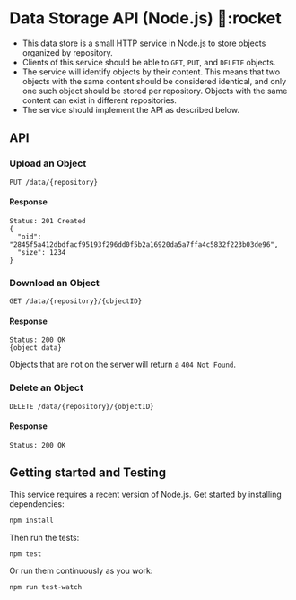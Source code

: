 # Data Storage API (Node.js) :turtle::rocket

* This data store is a small HTTP service in Node.js to store objects organized by repository.
* Clients of this service should be able to `GET`, `PUT`, and `DELETE` objects.
* The service will identify objects by their content. This means that two objects with the same content should be considered identical, and only one such object should be stored per repository. Objects with the same content can exist in different repositories.
* The service should implement the API as described below.

## API

### Upload an Object

```
PUT /data/{repository}
```

#### Response

```
Status: 201 Created
{
  "oid": "2845f5a412dbdfacf95193f296dd0f5b2a16920da5a7ffa4c5832f223b03de96",
  "size": 1234
}
```

### Download an Object

```
GET /data/{repository}/{objectID}
```

#### Response

```
Status: 200 OK
{object data}
```

Objects that are not on the server will return a `404 Not Found`.

### Delete an Object

```
DELETE /data/{repository}/{objectID}
```

#### Response

```
Status: 200 OK
```

## Getting started and Testing

This service requires a recent version of Node.js. Get started by installing dependencies:

```sh
npm install
```

Then run the tests:

```sh
npm test
```

Or run them continuously as you work:

```sh
npm run test-watch
```
